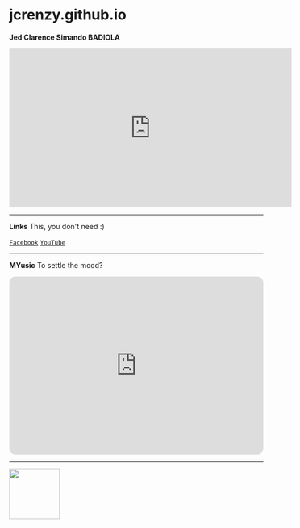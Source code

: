 # jcrenzy.github.io
<b>Jed Clarence Simando BADIOLA</b> 

<iframe width="560" height="315" src="https://www.youtube.com/embed/xy3AcmW0lrQ" title="YouTube video player" frameborder="0" allow="accelerometer; autoplay; clipboard-write; encrypted-media; gyroscope; picture-in-picture; web-share" allowfullscreen></iframe>

---

<b>Links</b>
This, you don't need :)

[`Facebook`](https://m.facebook.com/people/Jed-Clarence/100074252302098/)
[`YouTube`](https://www.youtube.com/@jedclarencebadiola3011/featured)

---
<b>MYusic</b>
To settle the mood?

<iframe style="border-radius:12px" src="https://open.spotify.com/embed/playlist/70MdT6cxoZGFfQMjDIx8ij?utm_source=generator" width="100%" height="352" frameBorder="0" allowfullscreen="" allow="autoplay; clipboard-write; encrypted-media; fullscreen; picture-in-picture" loading="lazy"></iframe>

---

<img src="https://www.google.com/url?sa=i&url=https%3A%2F%2Fknowyourmeme.com%2Fphotos%2F507956-spongebob-squarepants&psig=AOvVaw16BAsakle71MlpDriTFCyd&ust=1673915982981000&source=images&cd=vfe&ved=0CA8QjRxqFwoTCMjvrIntyvwCFQAAAAAdAAAAABAE](https://i.kym-cdn.com/photos/images/facebook/000/507/956/eff.png" width="100" height="100">
